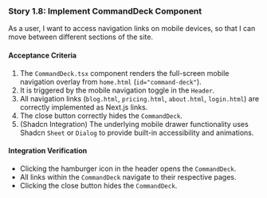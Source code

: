 ### Story 1.8: Implement CommandDeck Component

As a user, I want to access navigation links on mobile devices, so that I can move between different sections of the site.

#### Acceptance Criteria

1.  The `CommandDeck.tsx` component renders the full-screen mobile navigation overlay from `home.html` (`id="command-deck"`).
2.  It is triggered by the mobile navigation toggle in the `Header`.
3.  All navigation links (`blog.html`, `pricing.html`, `about.html`, `login.html`) are correctly implemented as Next.js links.
4.  The close button correctly hides the `CommandDeck`.
5.  (Shadcn Integration) The underlying mobile drawer functionality uses Shadcn `Sheet` or `Dialog` to provide built-in accessibility and animations.

#### Integration Verification

* Clicking the hamburger icon in the header opens the `CommandDeck`.
* All links within the `CommandDeck` navigate to their respective pages.
* Clicking the close button hides the `CommandDeck`.